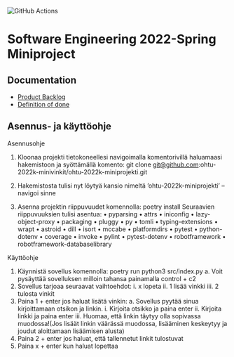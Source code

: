 ![GitHub Actions](https://github.com/ohtu-2022k-minivinkit/ohtu-2022k-miniprojekti/workflows/Pipeline/badge.svg)
# Software Engineering 2022-Spring Miniproject

## Documentation

- [Product Backlog](https://docs.google.com/spreadsheets/d/1mJlabSWnpCrgyVOKPa34vqNtYNF_JvlXrHQ4NPKWA3c/edit#gid=0)
- [Definition of done](./documentation/definition_of_done.md)

## Asennus- ja käyttöohje

Asennusohje
1.	Kloonaa projekti tietokoneellesi navigoimalla komentorivillä haluamaasi hakemistoon ja syöttämällä komento: git clone git@github.com:ohtu-2022k-minivinkit/ohtu-2022k-miniprojekti.git

2.	Hakemistosta tulisi nyt löytyä kansio nimeltä ’ohtu-2022k-miniprojekti’ – navigoi sinne

3.	Asenna projektin riippuvuudet komennolla: poetry install
Seuraavien riippuvuuksien tulisi asentua: 
  • pyparsing
  • attrs
  • iniconfig
  • lazy-object-proxy
  • packaging
  • pluggy
  • py
  • tomli
  • typing-extensions
  • wrapt 
  • astroid 
  • dill 
  • isort 
  • mccabe 
  • platformdirs
  • pytest 
  • python-dotenv 
  • coverage 
  • invoke 
  • pylint
  • pytest-dotenv 
  • robotframework 
  • robotframework-databaselibrary

Käyttöohje
1.	Käynnistä sovellus komennolla: poetry run python3 src/index.py 
a.	Voit pysäyttää sovelluksen milloin tahansa painamalla control + c2
2.	Sovellus tarjoaa seuraavat vaihtoehdot:
i.	x lopeta
ii.	1 lisää vinkki
iii.	2 tulosta vinkit
3.	Paina 1 + enter jos haluat lisätä vinkin:
a.	Sovellus pyytää sinua kirjoittamaan otsikon ja linkin. 
i.	Kirjoita otsikko ja paina enter 
ii.	Kirjoita linkki ja paina enter
iii.	Huomaa, että linkin täytyy olla sopivassa muodossa!(Jos lisäät linkin väärässä muodossa, lisääminen keskeytyy ja joudut aloittamaan lisäämisen alusta)
4.	Paina 2 + enter jos haluat, että tallennetut linkit tulostuvat
5.	Paina x + enter kun haluat lopettaa


